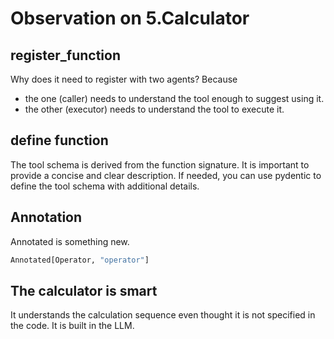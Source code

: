 # Observation on 5.Calculator

## register_function

Why does it need to register with two agents? Because

- the one (caller) needs to understand the tool enough to suggest using it.
- the other (executor) needs to understand the tool to execute it.

## define function

The tool schema is derived from the function signature. It is important to provide a concise and clear description.
If needed, you can use pydentic to define the tool schema with additional details.

## Annotation

Annotated is something new.

```python
Annotated[Operator, "operator"]
```

## The calculator is smart

It understands the calculation sequence even thought it is not specified in the code.
It is built in the LLM.
